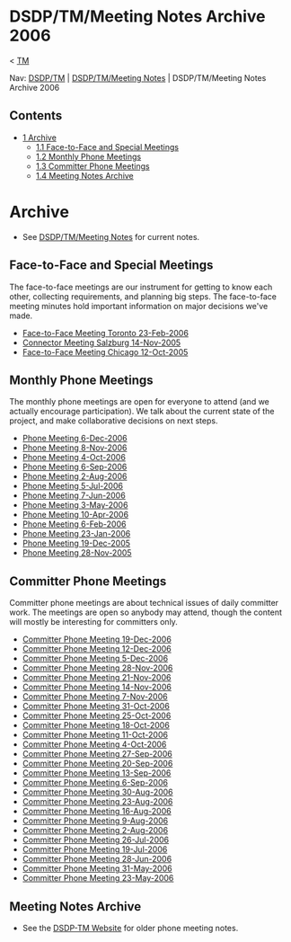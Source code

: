 

DSDP/TM/Meeting Notes Archive 2006
==================================

< [TM](./TM "DSDP/TM")

Nav: [DSDP/TM](./TM "DSDP/TM") | [DSDP/TM/Meeting Notes](./Meeting_Notes "DSDP/TM/Meeting Notes") | DSDP/TM/Meeting Notes Archive 2006

Contents
--------

*   [1 Archive](#Archive)
    *   [1.1 Face-to-Face and Special Meetings](#Face-to-Face-and-Special-Meetings)
    *   [1.2 Monthly Phone Meetings](#Monthly-Phone-Meetings)
    *   [1.3 Committer Phone Meetings](#Committer-Phone-Meetings)
    *   [1.4 Meeting Notes Archive](#Meeting-Notes-Archive)

Archive
=======

*   See [DSDP/TM/Meeting Notes](./Meeting_Notes "DSDP/TM/Meeting Notes") for current notes.

Face-to-Face and Special Meetings
---------------------------------

The face-to-face meetings are our instrument for getting to know each other, collecting requirements, and planning big steps. The face-to-face meeting minutes hold important information on major decisions we've made.

*   [Face-to-Face Meeting Toronto 23-Feb-2006](./Face-to-face_Toronto_23-Feb-2006 "DSDP/TM/Face-to-face Toronto 23-Feb-2006")
*   [Connector Meeting Salzburg 14-Nov-2005](./DSDP-TM_Connector_Meeting_Salzburg_2005x11x14 "DSDP-TM Connector Meeting Salzburg 2005x11x14")
*   [Face-to-Face Meeting Chicago 12-Oct-2005](https://www.eclipse.org/dsdp/tm/doc/index.php)

Monthly Phone Meetings
----------------------

The monthly phone meetings are open for everyone to attend (and we actually encourage participation). We talk about the current state of the project, and make collaborative decisions on next steps.

*   [Phone Meeting 6-Dec-2006](./Phone_Meeting_6-Dec-2006 "DSDP/TM/Phone Meeting 6-Dec-2006")
*   [Phone Meeting 8-Nov-2006](./Phone_Meeting_8-Nov-2006 "DSDP/TM/Phone Meeting 8-Nov-2006")
*   [Phone Meeting 4-Oct-2006](./Phone_Meeting_4-Oct-2006 "DSDP/TM/Phone Meeting 4-Oct-2006")
*   [Phone Meeting 6-Sep-2006](./Phone_Meeting_6-Sep-2006 "DSDP/TM/Phone Meeting 6-Sep-2006")
*   [Phone Meeting 2-Aug-2006](./Phone_Meeting_2-Aug-2006 "DSDP/TM/Phone Meeting 2-Aug-2006")
*   [Phone Meeting 5-Jul-2006](./Phone_Meeting_5-Jul-2006 "DSDP/TM/Phone Meeting 5-Jul-2006")
*   [Phone Meeting 7-Jun-2006](./Phone_Meeting_7-Jun-2006 "DSDP/TM/Phone Meeting 7-Jun-2006")
*   [Phone Meeting 3-May-2006](./Phone_Meeting_3-May-2006 "DSDP/TM/Phone Meeting 3-May-2006")
*   [Phone Meeting 10-Apr-2006](./Phone_Meeting_10-Apr-2006 "DSDP/TM/Phone Meeting 10-Apr-2006")
*   [Phone Meeting 6-Feb-2006](./DSDP-TM_Notes_2006x02x06 "DSDP-TM Notes 2006x02x06")
*   [Phone Meeting 23-Jan-2006](./DSDP-TM_Notes_2006x01x23 "DSDP-TM Notes 2006x01x23")
*   [Phone Meeting 19-Dec-2005](./DSDP_TM_Notes_2005x12x19 "DSDP TM Notes 2005x12x19")
*   [Phone Meeting 28-Nov-2005](./DSDP_TM_Notes_2005x11x28 "DSDP TM Notes 2005x11x28")

Committer Phone Meetings
------------------------

Committer phone meetings are about technical issues of daily committer work. The meetings are open so anybody may attend, though the content will mostly be interesting for committers only.

*   [Committer Phone Meeting 19-Dec-2006](./Committer_Phone_Meeting_19-Dec-2006 "DSDP/TM/Committer Phone Meeting 19-Dec-2006")
*   [Committer Phone Meeting 12-Dec-2006](./Committer_Phone_Meeting_12-Dec-2006 "DSDP/TM/Committer Phone Meeting 12-Dec-2006")
*   [Committer Phone Meeting 5-Dec-2006](./Committer_Phone_Meeting_5-Dec-2006 "DSDP/TM/Committer Phone Meeting 5-Dec-2006")
*   [Committer Phone Meeting 28-Nov-2006](./Committer_Phone_Meeting_28-Nov-2006 "DSDP/TM/Committer Phone Meeting 28-Nov-2006")
*   [Committer Phone Meeting 21-Nov-2006](./Committer_Phone_Meeting_21-Nov-2006 "DSDP/TM/Committer Phone Meeting 21-Nov-2006")
*   [Committer Phone Meeting 14-Nov-2006](./Committer_Phone_Meeting_14-Nov-2006 "DSDP/TM/Committer Phone Meeting 14-Nov-2006")
*   [Committer Phone Meeting 7-Nov-2006](./Committer_Phone_Meeting_7-Nov-2006 "DSDP/TM/Committer Phone Meeting 7-Nov-2006")
*   [Committer Phone Meeting 31-Oct-2006](./Committer_Phone_Meeting_31-Oct-2006 "DSDP/TM/Committer Phone Meeting 31-Oct-2006")
*   [Committer Phone Meeting 25-Oct-2006](./Committer_Phone_Meeting_25-Oct-2006 "DSDP/TM/Committer Phone Meeting 25-Oct-2006")
*   [Committer Phone Meeting 18-Oct-2006](./Committer_Phone_Meeting_18-Oct-2006 "DSDP/TM/Committer Phone Meeting 18-Oct-2006")
*   [Committer Phone Meeting 11-Oct-2006](./Committer_Phone_Meeting_11-Oct-2006 "DSDP/TM/Committer Phone Meeting 11-Oct-2006")
*   [Committer Phone Meeting 4-Oct-2006](./Committer_Phone_Meeting_4-Oct-2006 "DSDP/TM/Committer Phone Meeting 4-Oct-2006")
*   [Committer Phone Meeting 27-Sep-2006](./Committer_Phone_Meeting_27-Sep-2006 "DSDP/TM/Committer Phone Meeting 27-Sep-2006")
*   [Committer Phone Meeting 20-Sep-2006](./Committer_Phone_Meeting_20-Sep-2006 "DSDP/TM/Committer Phone Meeting 20-Sep-2006")
*   [Committer Phone Meeting 13-Sep-2006](./Committer_Phone_Meeting_13-Sep-2006 "DSDP/TM/Committer Phone Meeting 13-Sep-2006")
*   [Committer Phone Meeting 6-Sep-2006](./Committer_Phone_Meeting_6-Sep-2006 "DSDP/TM/Committer Phone Meeting 6-Sep-2006")
*   [Committer Phone Meeting 30-Aug-2006](./Committer_Phone_Meeting_30-Aug-2006 "DSDP/TM/Committer Phone Meeting 30-Aug-2006")
*   [Committer Phone Meeting 23-Aug-2006](./Committer_Phone_Meeting_23-Aug-2006 "DSDP/TM/Committer Phone Meeting 23-Aug-2006")
*   [Committer Phone Meeting 16-Aug-2006](./Committer_Phone_Meeting_16-Aug-2006 "DSDP/TM/Committer Phone Meeting 16-Aug-2006")
*   [Committer Phone Meeting 9-Aug-2006](./Committer_Phone_Meeting_9-Aug-2006 "DSDP/TM/Committer Phone Meeting 9-Aug-2006")
*   [Committer Phone Meeting 2-Aug-2006](./Committer_Phone_Meeting_2-Aug-2006 "DSDP/TM/Committer Phone Meeting 2-Aug-2006")
*   [Committer Phone Meeting 26-Jul-2006](./Committer_Phone_Meeting_26-Jul-2006 "DSDP/TM/Committer Phone Meeting 26-Jul-2006")
*   [Committer Phone Meeting 19-Jul-2006](./Committer_Phone_Meeting_19-Jul-2006 "DSDP/TM/Committer Phone Meeting 19-Jul-2006")
*   [Committer Phone Meeting 28-Jun-2006](./Committer_Phone_Meeting_28-Jun-2006 "DSDP/TM/Committer Phone Meeting 28-Jun-2006")
*   [Committer Phone Meeting 31-May-2006](./Committer_Phone_Meeting_31-May-2006 "DSDP/TM/Committer Phone Meeting 31-May-2006")
*   [Committer Phone Meeting 23-May-2006](./Committer_Phone_Meeting_23-May-2006 "DSDP/TM/Committer Phone Meeting 23-May-2006")

Meeting Notes Archive
---------------------

*   See the [DSDP-TM Website](https://www.eclipse.org/dsdp/tm/doc/) for older phone meeting notes.

